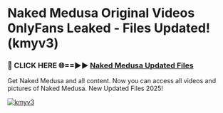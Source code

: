 # Naked Medusa Original Videos 0nlyFans Leaked - Files Updated! (kmyv3)

<h3>🔴 CLICK HERE 🌐==►► <a href="https://tinyurl.com/yckcrads" rel="nofollow">Naked Medusa Updated Files</a></h3>

Get Naked Medusa and all content. Now you can access all videos and pictures of Naked Medusa. New Updated Files 2025!

[![kmyv3](https://i.imgur.com/hpKpOFt.gif)](https://tinyurl.com/yckcrads)
